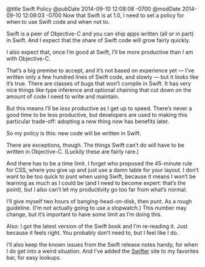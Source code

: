 @title Swift Policy
@pubDate 2014-09-10 12:08:08 -0700
@modDate 2014-09-10 12:09:03 -0700
Now that Swift is at 1.0, I need to set a policy for when to use Swift code and when not to.

Swift is a peer of Objective-C and you can ship apps written (all or in part) in Swift. And I expect that the share of Swift code will grow fairly quickly.

I also expect that, once I’m good at Swift, I’ll be more productive than I am with Objective-C.

That’s a big premise to accept, and it’s not based on experience yet — I’ve written only a few hundred lines of Swift code, and slowly — but it *looks* like it’s true. There are classes of bugs that won’t compile in Swift. It has very nice things like type inference and optional chaining that cut down on the amount of code I need to write and maintain.

But this means I’ll be *less* productive as I get up to speed. There’s never a good time to be less productive, but developers are used to making this particular trade-off: adopting a new thing now has benefits later.

So my policy is this: new code will be written in Swift.

There are exceptions, though. The things Swift can’t do will have to be written in Objective-C. (Luckily these are fairly rare.)

And there has to be a time limit. I forget who proposed the 45-minute rule for CSS, where you give up and just use a damn table for your layout. I don’t want to be too quick to punt when using Swift, because it means I won’t be learning as much as I could be (and I need to become expert: that’s the point), but I also can’t let my productivity go too far from what’s normal.

I’ll give myself two hours of banging-head-on-disk, then punt. As a rough guideline. (I’m not actually going to use a stopwatch.) This number may change, but it’s important to have *some* limit as I’m doing this.

Also: I got the latest version of the Swift book and I’m re-reading it. Just because it feels right. You probably don’t need to, but I feel like I do.

I’ll also keep the known issues from the Swift release notes handy, for when I do get into a weird situation. And I’ve added the <a href="http://swifter.natecook.com">Swifter</a> site to my favorites bar, for easy lookups.
